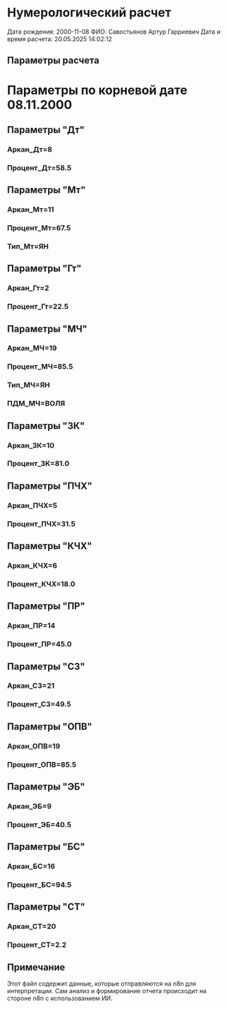 # Нумерологический расчет

Дата рождения: 2000-11-08
ФИО: Савостьянов Артур Гарриевич
Дата и время расчета: 20.05.2025 14:02:12

## Параметры расчета

# Параметры по корневой дате 08.11.2000
## Параметры "Дт"
### Аркан_Дт=8
### Процент_Дт=58.5
## Параметры "Мт"
### Аркан_Мт=11
### Процент_Мт=67.5
### Тип_Мт=ЯН
## Параметры "Гт"
### Аркан_Гт=2
### Процент_Гт=22.5
## Параметры "МЧ"
### Аркан_МЧ=19
### Процент_МЧ=85.5
### Тип_МЧ=ЯН
### ПДМ_МЧ=ВОЛЯ
## Параметры "ЗК"
### Аркан_ЗК=10
### Процент_ЗК=81.0
## Параметры "ПЧХ"
### Аркан_ПЧХ=5
### Процент_ПЧХ=31.5
## Параметры "КЧХ"
### Аркан_КЧХ=6
### Процент_КЧХ=18.0
## Параметры "ПР"
### Аркан_ПР=14
### Процент_ПР=45.0
## Параметры "СЗ"
### Аркан_СЗ=21
### Процент_СЗ=49.5
## Параметры "ОПВ"
### Аркан_ОПВ=19
### Процент_ОПВ=85.5
## Параметры "ЭБ"
### Аркан_ЭБ=9
### Процент_ЭБ=40.5
## Параметры "БС"
### Аркан_БС=16
### Процент_БС=94.5
## Параметры "СТ"
### Аркан_СТ=20
### Процент_СТ=2.2


## Примечание

Этот файл содержит данные, которые отправляются на n8n для интерпретации.
Сам анализ и формирование отчета происходит на стороне n8n с использованием ИИ.
